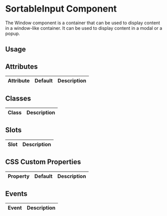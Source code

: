 # SortableInput Component

The Window component is a container that can be used to display content in a window-like container. It can be used to display content in a modal or a popup.

## Usage

## Attributes

| Attribute   | Default    | Description                            |
| ----------- | ---------- | -------------------------------------- |

## Classes

| Class       | Description                  |
| ----------- | ---------------------------- |

## Slots

| Slot | Description |
| ---- | ----------- |

## CSS Custom Properties

| Property      | Default                                         | Description                          |
| ------------- | ----------------------------------------------- | ------------------------------------ |

## Events

| Event  | Description               |
| ------ | ------------------------- |
